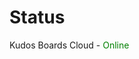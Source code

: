 # Status

Kudos Boards Cloud - <span style="color:green">Online</span><span style="color:orange;display:none">Planned Maintenance</span><span style="color:red;display:none">Offline</span>
